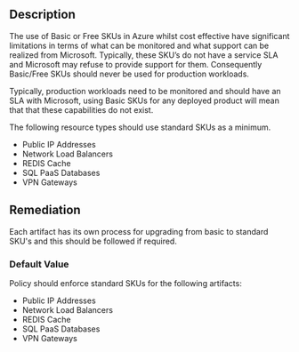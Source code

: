 ## Description

The use of Basic or Free SKUs in Azure whilst cost effective have significant limitations in terms of what can be monitored and what support can be realized from Microsoft. Typically, these SKU’s do not have a service SLA and Microsoft may refuse to provide support for them. Consequently Basic/Free SKUs should never be used for production workloads.

Typically, production workloads need to be monitored and should have an SLA with Microsoft, using Basic SKUs for any deployed product will mean that that these capabilities do not exist.

The following resource types should use standard SKUs as a minimum.
- Public IP Addresses
- Network Load Balancers
- REDIS Cache
- SQL PaaS Databases
- VPN Gateways

## Remediation

Each artifact has its own process for upgrading from basic to standard SKU's and this should be followed if required.

### Default Value

Policy should enforce standard SKUs for the following artifacts:
- Public IP Addresses
- Network Load Balancers
- REDIS Cache
- SQL PaaS Databases
- VPN Gateways
